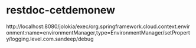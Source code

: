 # restdoc-cetdemonew

http://localhost:8080/jolokia/exec/org.springframework.cloud.context.environment:name=environmentManager,type=EnvironmentManager/setProperty/logging.level.com.sandeep/debug
